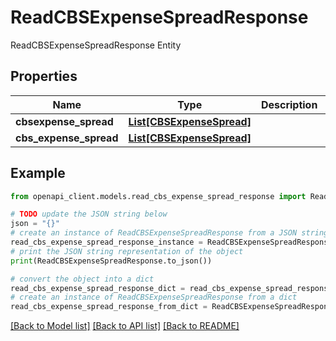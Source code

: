 # ReadCBSExpenseSpreadResponse

ReadCBSExpenseSpreadResponse Entity

## Properties

Name | Type | Description | Notes
------------ | ------------- | ------------- | -------------
**cbsexpense_spread** | [**List[CBSExpenseSpread]**](CBSExpenseSpread.md) |  | [optional] 
**cbs_expense_spread** | [**List[CBSExpenseSpread]**](CBSExpenseSpread.md) |  | [optional] 

## Example

```python
from openapi_client.models.read_cbs_expense_spread_response import ReadCBSExpenseSpreadResponse

# TODO update the JSON string below
json = "{}"
# create an instance of ReadCBSExpenseSpreadResponse from a JSON string
read_cbs_expense_spread_response_instance = ReadCBSExpenseSpreadResponse.from_json(json)
# print the JSON string representation of the object
print(ReadCBSExpenseSpreadResponse.to_json())

# convert the object into a dict
read_cbs_expense_spread_response_dict = read_cbs_expense_spread_response_instance.to_dict()
# create an instance of ReadCBSExpenseSpreadResponse from a dict
read_cbs_expense_spread_response_from_dict = ReadCBSExpenseSpreadResponse.from_dict(read_cbs_expense_spread_response_dict)
```
[[Back to Model list]](../README.md#documentation-for-models) [[Back to API list]](../README.md#documentation-for-api-endpoints) [[Back to README]](../README.md)


